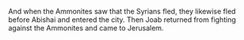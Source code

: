 And when the Ammonites saw that the Syrians fled, they likewise fled before Abishai and entered the city. Then Joab returned from fighting against the Ammonites and came to Jerusalem.

